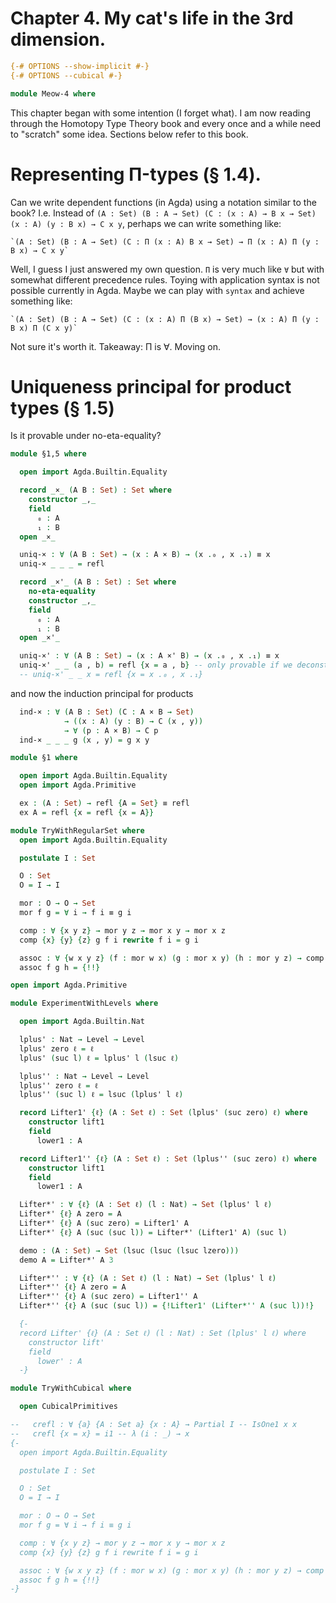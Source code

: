 # Chapter 4. My cat's life in the 3rd dimension.

```agda
{-# OPTIONS --show-implicit #-}
{-# OPTIONS --cubical #-}

module Meow-4 where
```

This chapter began with some intention (I forget what). I am now reading through the Homotopy Type Theory book and every once and a while need to "scratch" some idea. Sections below refer to this book.

# Representing Π-types (§ 1.4).

Can we write dependent functions (in Agda) using a notation similar to the book? I.e. Instead of `(A : Set) (B : A → Set) (C : (x : A) → B x → Set) (x : A) (y : B x) → C x y`, perhaps we can write something like:

    `(A : Set) (B : A → Set) (C : Π (x : A) B x → Set) → Π (x : A) Π (y : B x) → C x y`

Well, I guess I just answered my own question. `Π` is very much like `∀` but with somewhat different precedence rules. Toying with application syntax is not possible currently in Agda. Maybe we can play with `syntax` and achieve something like:

    `(A : Set) (B : A → Set) (C : (x : A) Π (B x) → Set) → (x : A) Π (y : B x) Π (C x y)`

Not sure it's worth it. Takeaway: Π is ∀. Moving on.

# Uniqueness principal for product types (§ 1.5)

Is it provable under no-eta-equality?

```agda
module §1,5 where

  open import Agda.Builtin.Equality

  record _×_ (A B : Set) : Set where
    constructor _,_
    field
      ₀ : A
      ₁ : B
  open _×_

  uniq-× : ∀ (A B : Set) → (x : A × B) → (x .₀ , x .₁) ≡ x
  uniq-× _ _ _ = refl

  record _×'_ (A B : Set) : Set where
    no-eta-equality
    constructor _,_
    field
      ₀ : A
      ₁ : B
  open _×'_

  uniq-×' : ∀ (A B : Set) → (x : A ×' B) → (x .₀ , x .₁) ≡ x
  uniq-×' _ _ (a , b) = refl {x = a , b} -- only provable if we deconstruct
  -- uniq-×' _ _ x = refl {x = x .₀ , x .₁}
```

and now the induction principal for products

```agda
  ind-× : ∀ (A B : Set) (C : A × B → Set)
            → ((x : A) (y : B) → C (x , y))
            → ∀ (p : A × B) → C p
  ind-× _ _ _ g (x , y) = g x y
```

```agda
module §1 where

  open import Agda.Builtin.Equality
  open import Agda.Primitive

  ex : (A : Set) → refl {A = Set} ≡ refl
  ex A = refl {x = refl {x = A}}
```

```agda
module TryWithRegularSet where
  open import Agda.Builtin.Equality

  postulate I : Set

  O : Set
  O = I → I

  mor : O → O → Set
  mor f g = ∀ i → f i ≡ g i

  comp : ∀ {x y z} → mor y z → mor x y → mor x z
  comp {x} {y} {z} g f i rewrite f i = g i

  assoc : ∀ {w x y z} (f : mor w x) (g : mor x y) (h : mor y z) → comp (comp h g) f ≡ comp h (comp g f)
  assoc f g h = {!!}
```

```agda
open import Agda.Primitive
```

```agda
module ExperimentWithLevels where

  open import Agda.Builtin.Nat

  lplus' : Nat → Level → Level
  lplus' zero ℓ = ℓ
  lplus' (suc l) ℓ = lplus' l (lsuc ℓ)

  lplus'' : Nat → Level → Level
  lplus'' zero ℓ = ℓ
  lplus'' (suc l) ℓ = lsuc (lplus' l ℓ)

  record Lifter1' {ℓ} (A : Set ℓ) : Set (lplus' (suc zero) ℓ) where
    constructor lift1
    field
      lower1 : A

  record Lifter1'' {ℓ} (A : Set ℓ) : Set (lplus'' (suc zero) ℓ) where
    constructor lift1
    field
      lower1 : A

  Lifter*' : ∀ {ℓ} (A : Set ℓ) (l : Nat) → Set (lplus' l ℓ)
  Lifter*' {ℓ} A zero = A
  Lifter*' {ℓ} A (suc zero) = Lifter1' A
  Lifter*' {ℓ} A (suc (suc l)) = Lifter*' (Lifter1' A) (suc l)

  demo : (A : Set) → Set (lsuc (lsuc (lsuc lzero)))
  demo A = Lifter*' A 3

  Lifter*'' : ∀ {ℓ} (A : Set ℓ) (l : Nat) → Set (lplus' l ℓ)
  Lifter*'' {ℓ} A zero = A
  Lifter*'' {ℓ} A (suc zero) = Lifter1'' A
  Lifter*'' {ℓ} A (suc (suc l)) = {!Lifter1' (Lifter*'' A (suc l))!}

  {-
  record Lifter' {ℓ} (A : Set ℓ) (l : Nat) : Set (lplus' l ℓ) where
    constructor lift'
    field
      lower' : A
  -}
```

```agda
module TryWithCubical where

  open CubicalPrimitives

--   crefl : ∀ {a} {A : Set a} {x : A} → Partial I -- IsOne1 x x
--   crefl {x = x} = i1 -- λ (i : _) → x
{-
  open import Agda.Builtin.Equality

  postulate I : Set

  O : Set
  O = I → I

  mor : O → O → Set
  mor f g = ∀ i → f i ≡ g i

  comp : ∀ {x y z} → mor y z → mor x y → mor x z
  comp {x} {y} {z} g f i rewrite f i = g i

  assoc : ∀ {w x y z} (f : mor w x) (g : mor x y) (h : mor y z) → comp (comp h g) f ≡ comp h (comp g f)
  assoc f g h = {!!}
-}
```
